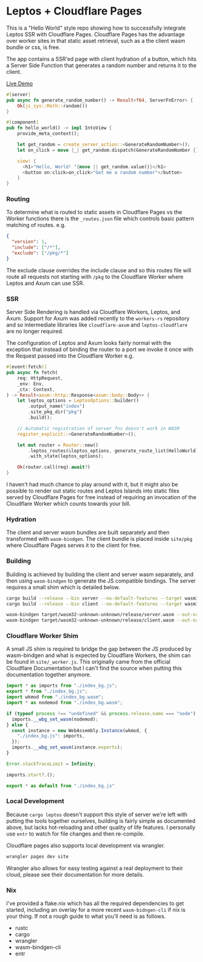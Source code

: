 # Leptos + Cloudflare Pages

This is a "Hello World" style repo showing how to successfully integrate Leptos SSR with Cloudflare Pages. Cloudflare Pages has the advantage over worker sites in that static asset retrieval, such as a the client wasm bundle or css, is free.

The app contains a SSR'ed page with client hydration of a button, which hits a Server Side Function that generates a random number and returns it to the client.

[Live Demo](https://b2ffdcd8.leptos-example.pages.dev/)

```rs
#[server]
pub async fn generate_random_number() -> Result<f64, ServerFnError> {
    Ok(js_sys::Math::random())
}

#[component]
pub fn hello_world() -> impl IntoView {
    provide_meta_context();

    let get_random = create_server_action::<GenerateRandomNumber>();
    let on_click = move |_| get_random.dispatch(GenerateRandomNumber {});

    view! {
      <h1>"Hello, World! "{move || get_random.value()}</h1>
      <button on:click=on_click>"Get me a random number"</button>
    }
}
```


### Routing

To determine what is routed to static assets in Cloudflare Pages vs the Worker functions there is the `_routes.json` file which controls basic pattern matching of routes. e.g.

```json
{
  "version": 1,
  "include": ["/*"],
  "exclude": ["/pkg/*"]
}
```

The exclude clause overrides the include clause and so this routes file will route all requests not starting with `/pkg` to the Cloudflare Worker where Leptos and Axum can use SSR.

### SSR
Server Side Rendering is handled via Cloudflare Workers, Leptos, and Axum. Support for Axum was added recently to the `workers-rs` repository and so intermediate libraries like `cloudflare-axum` and `leptos-cloudflare` are no longer required.

The configuration of Leptos and Axum looks fairly normal with the exception that instead of binding the router to a port we invoke it once with the Request passed into the Cloudflare Worker e.g.

```rs
#[event(fetch)]
pub async fn fetch(
    req: HttpRequest,
    _env: Env,
    _ctx: Context,
) -> Result<axum::http::Response<axum::body::Body>> {
    let leptos_options = LeptosOptions::builder()
        .output_name("index")
        .site_pkg_dir("pkg")
        .build();

    // Automatic registration of server_fns doesn't work in WASM
    register_explicit::<GenerateRandomNumber>();

    let mut router = Router::new()
        .leptos_routes(&leptos_options, generate_route_list(HelloWorld), HelloWorld)
        .with_state(leptos_options);

    Ok(router.call(req).await?)
}
```

I haven't had much chance to play around with it, but it might also be possible to render out static routes and Leptos Islands into static files served by Cloudflare Pages for free instead of requiring an invocation of the Cloudflare Worker which counts towards your bill.

### Hydration
The client and server wasm bundles are built separately and then transformed with `wasm-bindgen`. The client bundle is placed inside `site/pkg` where Cloudflare Pages serves it to the client for free.

### Building
Building is achieved by building the client and server wasm separately, and then using `wasm-bindgen` to generate the JS compatible bindings. The server requires a small shim which is detailed below.

```sh
cargo build --release --bin server --no-default-features --target wasm32-unknown-unknown --features ssr
cargo build --release --bin client --no-default-features --target wasm32-unknown-unknown --features hydrate

wasm-bindgen target/wasm32-unknown-unknown/release/server.wasm --out-name index --no-typescript --target bundler --out-dir site
wasm-bindgen target/wasm32-unknown-unknown/release/client.wasm --out-name index --no-typescript --target web --out-dir site/pkg
```

### Cloudflare Worker Shim
A small JS shim is required to bridge the gap between the JS produced by wasm-bindgen and what is expected by Cloudflare Workers, the shim can be found in `site/_worker.js`. This originally came from the official Cloudflare Documentation but I can't find the source when putting this documentation together anymore.

```js
import * as imports from "./index_bg.js";
export * from "./index_bg.js";
import wkmod from "./index_bg.wasm";
import * as nodemod from "./index_bg.wasm";

if (typeof process !== "undefined" && process.release.name === "node") {
  imports.__wbg_set_wasm(nodemod);
} else {
  const instance = new WebAssembly.Instance(wkmod, {
    "./index_bg.js": imports,
  });
  imports.__wbg_set_wasm(instance.exports); 
}

Error.stackTraceLimit = Infinity;

imports.start?.();

export * as default from "./index_bg.js"
```

### Local Development

Because `cargo leptos` doesn't support this style of server we're left with putting the tools together ourselves, building is fairly simple as documented above, but lacks hot-reloading and other quality of life features. I personally use `entr` to watch for file changes and then re-compile.

Cloudflare pages also supports local development via wrangler.

```sh
wrangler pages dev site
```

Wrangler also allows for easy testing against a real deployment to their cloud, please see their documentation for more details.

### Nix
I've provided a flake.nix which has all the required dependencies to get started, including an overlay for a more recent `wasm-bidngen-cli` if nix is your thing. If not a rough guide to what you'll need is as follows.

* rustc
* cargo
* wrangler
* wasm-bindgen-cli
* entr
